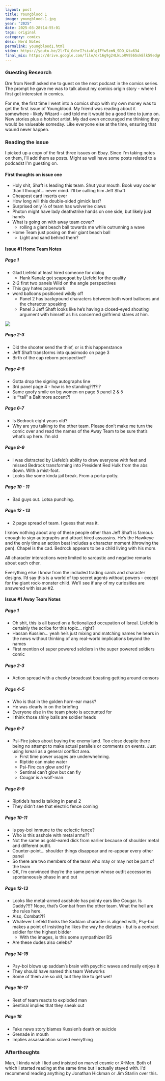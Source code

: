 ```yaml
---
layout: post
title: Youngblood 1
image: youngblood-1.jpg
year: "2025"
date: 2025-03-28t14:55:01
tags: original
category: comics
desc: Nerd Notes
permalink: youngblood1.html
video: https://youtu.be/2lrT4_GohrI?si=blgIFYw5zmN_SDO_&t=634
final_mix: https://drive.google.com/file/d/16g9g24LkLoRV956SskElk59edg6ey1TK/view?usp=sharing
---
```


### Guesting Research

Dre from Nerd! asked me to guest on the next podcast in the comics series. The prompt he gave me was to talk about my comics origin story - where I first got interested in comics.

For me, the first time I went into a comics shop with my own money was to get the first issue of Youngblood. My friend was reading about it somewhere - likely Wizard - and told me it would be a good time to jump on. New stories plus a hotshot artist. My dad even encouraged me thinking they would be valueable someday.  Like everyone else at the time, ensuring that wound never happen.

### Reading the issue

I picked up a copy of the first three issues on Ebay. Since I'm taking notes on them, I'll add them as posts. Might as well have some posts related to a podcadst I'm guesting on.

#### First thoughts on issue one

- Holy shit, Shaft is leading this team. Shut your mouth. Book way cooler than I thought… never mind. I’ll be calling him Jeff Shaft
- Cheapest card inserts ever
- How long will this double-sided gimick last?
- Surprised only ½ of team has wolverine claws
- Photon might have lady deathstrike hands on one side, but likely just hands
- What is going on with away team cover?
  - rolling a giant beach ball towards me while outrunning a wave
- Home Team just posing on their giant beach ball
  - Light and sand behind them?

#### Issue #1 Home Team Notes

##### Page 1

- Glad Liefeld at least hired someone for dialog
  - Hank Kanalz got scapegoat by Liefeld for the quality
- 2-2 first two panels Wild on the angle perspectives
- This guy hates paperwork
- word balloons positioned wildly off
  - Panel 2 has background characters between both word balloons and the character speaking
  - Panel 3 Jeff Shaft looks like he’s having a closed-eyed shouting argument with himself as his concerned girlfriend stares at him.

<img src="/ms_assets/images/youngblood-1-jeff.jpg" /><br>

##### Page 2-3

- Did the shooter send the thief, or is this happenstance
- Jeff Shaft transforms into quasimodo on page 3
- Birth of the cap reborn perspective?

##### Page 4-5

- Gotta drop the signing autographs line
- 3rd panel page 4 - how is he standing??!?!?
- Same goofy smile on bg women on page 5 panel 2 & 5
- Is “‘tall” a Baltimore accent?!

##### Page 6-7
- Is Bedrock eight years old?
- Why are you talking to the other team. Please don’t make me turn the comic over and read the names of the Away Team to be sure that’s what’s up here. I’m old

##### Page 8-9
- I was distracted by Liefeld’s ability to draw everyone with feet and missed Bedrock transforming into President Red Hulk from the abs down. With a mist-foot.
- Looks like some kinda jail break. From a porta-potty.


##### Page 10 - 11
- Bad guys out. Lotsa punching.

##### Page 12 - 13
- 2 page spread of team. I guess that was it.

I know nothing about any of these people other than Jeff Shaft is famous enough to sign autographs and attract hired assassins. He’s the Hawkeye and the only time an action beat includes a character moment (throwing the pen). Chapel is the cad. Bedrock  appears to be a child living with his mom.

All character interactions were limited to sarcastic and negative remarks about each other. 

Everything else I know from the included trading cards and character designs. I’d say this is a world of top secret agents without powers - except for the giant rock-monster child. We’ll see if any of my curiosities are answered with issue #2.

#### Issue #1 Away Team Notes

##### Page 1
- Oh shit, this is all based on a fictionalized occupation of Isreal. Liefeld is certainly the scribe for this topic… right?
- Hassan Kussien… yeah he’s just mixing and matching names he hears in the news without thinking of any real-world implications beyond the names
- First mention of super powered soldiers in the super powered soldiers comic

##### Page 2-3
- Action spread with a cheeky broadcast boasting getting around censors

##### Page 4-5
- Who is that in the golden horn-ear mask?
- He was clearly in on the briefing
- Everyone else in the team photo is accounted for
- I think those shiny balls are soldier heads

##### Page 6-7
- Psi-Fire jokes about buying the enemy land. Too close despite there being no attempt to make actual parallels or comments on events. Just using Isreali as a general conflict area.
  - First time power usages are underwhelming.
  - Riptide can make water
  - Psi-Fire can glow and fly
  - Sentinal can’t glow but can fly
  - Cougar is a wolf-man

##### Page 8-9
- Riptide’s hand is talking in panel 2
- They didn’t see that electric fence coming

##### Page 10-11
- Is psy-boi immune to the eclectic fence?
- Who is this asshole with metal arms??
- Not the same as gold-eared dick from earlier because of shoulder metal and different outfit.
- Counter-point… shoulder things disappear and re-appear every other panel
- So there are two members of the team who may or may not be part of the team
- OK, I’m convinced they’re the same person whose outfit accessories spontaneously phase in and out 

##### Page 12-13
- Looks like metal-armed asdshole has pointy ears like Cougar. Is Daddy?!!?
Nope, that’s Combat from the other team. What the hell are the rules here.
- Also,  Combat?!?
- Whatever Liefeld thinks the Saddam character is aligned with, Psy-boi makes a point of insisting he likes the way he dictates - but is a contract soldier for the highest bidder
  - With the images, is this some sympathizer BS
- Are these dudes also celebs?

##### Page 14-15
- Psy-boi blows up saddam’s brain with psychic waves and really enjoys it
- They should have named this team Wetworks
- Some of them are so old, but they like to get wet!

##### Page 16-17
- Rest of team reacts to exploded man
- Sentinal implies that they sneak out

##### Page 18
- Fake news story blames Kussien’s death on suicide
- Grenade in mouth
- Implies assassination solved everything

### Afterthoughts

Man,  I  kinda wish I lied and insisted on marvel cosmic or X-Men. Both of which I started reading at the same time but I actually stayed with. I'd recommend reading anything by Jonathan Hickman or Jim Starlin over this.
